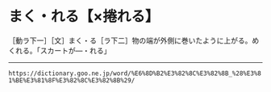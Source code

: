 # まく・れる【×捲れる】

［動ラ下一］［文］まく・る［ラ下二］物の端が外側に巻いたように上がる。めくれる。「スカートが―・れる」

---
`https://dictionary.goo.ne.jp/word/%E6%8D%B2%E3%82%8C%E3%82%8B_%28%E3%81%BE%E3%81%8F%E3%82%8C%E3%82%8B%29/`